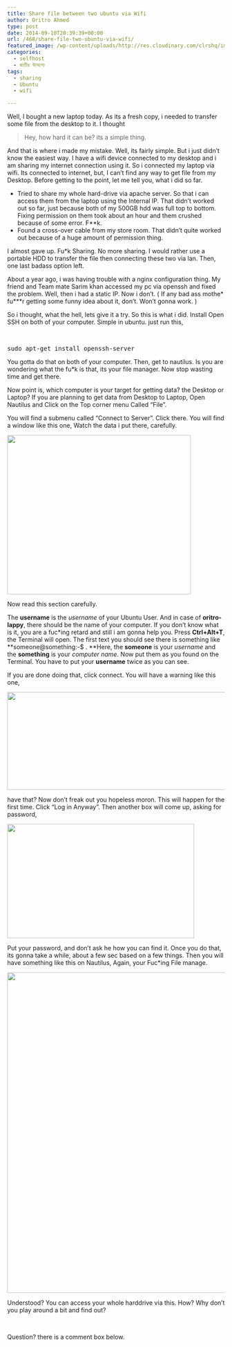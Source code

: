 ```yaml
---
title: Share file between two ubuntu via Wifi
author: Oritro Ahmed
type: post
date: 2014-09-10T20:39:39+00:00
url: /468/share-file-two-ubuntu-via-wifi/
featured_image: /wp-content/uploads/http://res.cloudinary.com/clrshq/image/upload/v1410381332/Selection_079_urcxvr.png
categories:
  - selfhost
  - জাতীর উদ্দেশ্যে
tags:
  - sharing
  - Ubuntu
  - wifi

---
```

Well, I bought a new laptop today. As its a fresh copy, i needed to transfer some file from the desktop to it. I thought

> Hey, how hard it can be? its a simple thing.

And that is where i made my mistake. Well, its fairly simple. But i just didn&#8217;t know the easiest way. I have a wifi device connected to my desktop and i am sharing my internet connection using it. So i connected my laptop via wifi. Its connected to internet, but, I can&#8217;t find any way to get file from my Desktop. Before getting to the point, let me tell you, what i did so far.

  * Tried to share my whole hard-drive via apache server. So that i can access them from the laptop using the Internal IP. That didn&#8217;t worked out so far, just because both of my 500GB hdd was full top to bottom. Fixing permission on them took about an hour and them crushed because of some error. F**k.
  * Found a cross-over cable from my store room. That didn&#8217;t quite worked out because of a huge amount of permission thing.

I almost gave up. Fu*k Sharing. No more sharing. I would rather use a portable HDD to transfer the file then connecting these two via lan. Then, one last badass option left.

About a year ago, i was having trouble with a nginx configuration thing. My friend and Team mate Sarim khan accessed my pc via openssh and fixed the problem. Well, then i had a static IP. Now i don&#8217;t. ( If any bad ass mothe\* fu\***r getting some funny idea about it, don&#8217;t. Won&#8217;t gonna work. )

So i thought, what the hell, lets give it a try. So this is what i did. Install Open SSH on both of your computer. Simple in ubuntu. just run this,

&nbsp;

<pre>sudo apt-get install openssh-server</pre>

You gotta do that on both of your computer. Then, get to nautilus. Is you are wondering what the fu*k is that, its your file manager. Now stop wasting time and get there.

Now point is, which computer is your target for getting data? the Desktop or Laptop? If you are planning to get data from Desktop to Laptop, Open Nautilus and Click on the Top corner menu Called &#8220;File&#8221;.

You will find a submenu called &#8220;Connect to Server&#8221;. Click there. You will find a window like this one, Watch the data i put there, carefully.

<img class="alignnone wp-post-468 wp-image-469" src="http://res.cloudinary.com/clrshq/image/upload/v1410380563/ssh_connect_ii38kp.png" alt="" width="425" height="368" /> 

Now read this section carefully.

The **username** is the _username_ of your Ubuntu User. And in case of **oritro-lappy**, there should be the name of your computer. If you don&#8217;t know what is it, you are a fuc*ing retard and still i am gonna help you. Press **Ctrl+Alt+T**, the Terminal will open. The first text you should see there is something like **someone@something:-$ . **Here, the **someone** is your _username_ and the **something** is your _computer name_. Now put them as you found on the Terminal. You have to put your **username** twice as you can see.

If you are done doing that, click connect. You will have a warning like this one,

<img class="alignnone wp-post-468 wp-image-470" src="http://res.cloudinary.com/clrshq/image/upload/v1410381007/warning_077_s95qsb.png" alt="" width="643" height="226" /> 

have that? Now don&#8217;t freak out you hopeless moron. This will happen for the first time. Click &#8220;Log in Anyway&#8221;. Then another box will come up, asking for password,

<img class="alignnone wp-post-468 wp-image-471" src="http://res.cloudinary.com/clrshq/image/upload/v1410381178/password_078_fm3aqv.png" alt="" width="433" height="264" /> 

Put your password, and don&#8217;t ask he how you can find it. Once you do that, its gonna take a while, about a few sec based on a few things. Then you will have something like this on Nautilus, Again, your Fuc*ing File manage.

<img class="alignnone wp-post-468 wp-image-472" src="http://res.cloudinary.com/clrshq/image/upload/v1410381332/Selection_079_urcxvr.png" alt="" width="1362" height="741" /> 

Understood? You can access your whole harddrive via this. How? Why don&#8217;t you play around a bit and find out?

&nbsp;

Question? there is a comment box below.